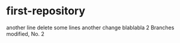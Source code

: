 # first-repository

another line
delete some lines
another change
blablabla
2 Branches modified, No. 2
